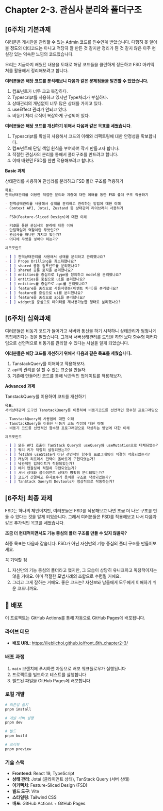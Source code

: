 # Chapter 2-3. 관심사 분리와 폴더구조

## [6주차] 기본과제

여러분은 게시판을 관리할 수 있는 Admin 코드를 인수인계 받았습니다. 다행히 못 알아볼 정도의 더티코드는 아니고 적당히 잘 만든 것 같지만 정리가 된 것 같지 않은 아주 현실감 있는 익숙한 느낌의 코드였습니다.

우리는 지금까지 배웠던 내용을 토대로 해당 코드들을 클린하게 정돈하고 FSD 아키텍쳐를 활용해서 정리해보려고 합니다.

**여러분들은 해당 코드를 분석해보니 다음과 같은 문제점들을 발견할 수 있었습니다.**

1. 컴포넌트가 너무 크고 복잡하다.
2. Typescript를 사용하고 있지만 Type처리가 부실하다.
3. 상태관리의 개념없이 너무 많은 상태를 가지고 있다.
4. useEffect 관리가 안되고 있다.
5. 비동기 처리 로직이 복잡하게 구성되어 있다.

**여러분들은 해당 코드를 개선하기 위해서 다음과 같은 목표를 세웠습니다.**

1. Typescript를 확실히 사용해서 코드의 이해와 리팩토링에 대한 안정성을 확보합니다.
2. 컴포넌트에 단일 책임 원칙을 부여하여 작게 만들고자 합니다.
3. 적절한 관심사의 분리를 통해서 폴더구조를 만드려고 합니다.
4. 이때 배웠던 FSD를 한번 적용해보려고 합니다.

**Basic 과제**

상태관리를 사용하여 관심리를 분리하고 FSD 폴더 구조를 적용하기

```markdown
목표:
전역상태관리를 이용한 적절한 분리와 계층에 대한 이해를 통한 FSD 폴더 구조 적용하기

- 전역상태관리를 사용해서 상태를 분리하고 관리하는 방법에 대한 이해
- Context API, Jotai, Zustand 등 상태관리 라이브러리 사용하기

- FSD(Feature-Sliced Design)에 대한 이해

- FSD를 통한 관심사의 분리에 대한 이해
- 단일책임과 역할이란 무엇인가?
- 관심사를 하나만 가지고 있는가?
- 어디에 무엇을 넣어야 하는가?

체크포인트

- [ ] 전역상태관리를 사용해서 상태를 분리하고 관리했나요?
- [ ] Props Drilling을 최소화했나요?
- [ ] shared 공통 컴포넌트를 분리했나요?
- [ ] shared 공통 로직을 분리했나요?
- [ ] entities를 중심으로 type을 정의하고 model을 분리했나요?
- [ ] entities를 중심으로 ui를 분리했나요?
- [ ] entities를 중심으로 api를 분리했나요?
- [ ] feature를 중심으로 사용자행동(이벤트 처리)를 분리했나요?
- [ ] feature를 중심으로 ui를 분리했나요?
- [ ] feature를 중심으로 api를 분리했나요?
- [ ] widget을 중심으로 데이터를 재사용가능한 형태로 분리했나요?
```

## [6주차] 심화과제

여러분들은 비동기 코드가 들어가고 서버와 통신을 하기 시작하니 상태관리가 엄청나게 복잡해진다는 것을 알았습니다. 그래서 서버상태관리를 도입을 하면 보다 함수형 패러다임으로 선언적으로 비동기를 관리할 수 있다는 사실을 알게 되었습니다.

**여러분들은 해당 코드를 개선하기 위해서 다음과 같은 목표를 세웠습니다.**

1. TanstackQuery를 이해하고 적용해보자.
2. api의 관리를 잘 할 수 있는 표준을 만들자.
3. 기존에 만들어진 코드를 통해 낙관적인 업데이트를 적용해보자.

**Advanced 과제**

TanstackQuery를 이용하여 코드를 개선하기

```markdown
목표:
서버상태관리 도구인 TanstackQuery를 이용하여 비동기코드를 선언적인 함수형 프로그래밍으로 작성하기

- TanstackQuery의 사용법에 대한 이해
- TanstackQuery를 이용한 비동기 코드 작성에 대한 이해
- 비동기 코드를 선언적인 함수형 프로그래밍으로 작성하는 방법에 대한 이해

체크포인트

- [ ] 모든 API 호출이 TanStack Query의 useQuery와 useMutation으로 대체되었는가?
- [ ] 쿼리 키가 적절히 설정되었는가?
- [ ] fetch와 useState가 아닌 선언적인 함수형 프로그래밍이 적절히 적용되었는가?
- [ ] 캐싱과 리프레시 전략이 올바르게 구현되었는가?
- [ ] 낙관적인 업데이트가 적용되었는가?
- [ ] 에러 핸들링이 적절히 구현되었는가?
- [ ] 서버 상태와 클라이언트 상태가 명확히 분리되었는가?
- [ ] 코드가 간결하고 유지보수가 용이한 구조로 작성되었는가?
- [ ] TanStack Query의 Devtools가 정상적으로 작동하는가?
```

## [6주차] 최종 과제

FSD는 하나의 제안이지만, 여러분들은 FSD를 적용해보고 나면 조금 더 나은 구조를 만들 수 있다는 것을 알게 되었습니다.
그래서 여러분들은 FSD를 적용해보고 나서 다음과 같은 추가적인 목표를 세웠습니다.

**조금 더 현대적이면서도 기능 중심의 폴더 구조를 만들 수 있지 않을까?**

최종 목표는 다음과 같습니다.
FSD가 아닌 자신만의 기능 중심의 폴더 구조를 만들어보세요.

꼭 기억할 점

1. 자신만의 기능 중심의 폴더라고 했지만, 그 모습이 상당히 유니크하고 독창적이지는 않을 거에요. 아마 적절한 모법사례의 조합으로 수렴될 거에요.
2. 그리고 그게 잘하는 거에요. 좋은 코드는? 자신보돠 남들에게 모두에게 이해하기 쉬운 코드니까요.

## 🚀 배포

이 프로젝트는 GitHub Actions를 통해 자동으로 GitHub Pages에 배포됩니다.

### 라이브 데모

- **배포 URL**: https://lieblichoi.github.io/front_6th_chapter2-3/

### 배포 과정

1. `main` 브랜치에 푸시하면 자동으로 배포 워크플로우가 실행됩니다
2. 프로젝트를 빌드하고 테스트를 실행합니다
3. 빌드된 파일을 GitHub Pages에 배포합니다

### 로컬 개발

```bash
# 의존성 설치
pnpm install

# 개발 서버 실행
pnpm dev

# 빌드
pnpm build

# 프리뷰
pnpm preview
```

### 기술 스택

- **Frontend**: React 19, TypeScript
- **상태 관리**: Jotai (클라이언트 상태), TanStack Query (서버 상태)
- **아키텍처**: Feature-Sliced Design (FSD)
- **빌드 도구**: Vite
- **스타일링**: Tailwind CSS
- **배포**: GitHub Actions + GitHub Pages

